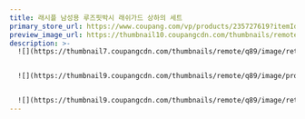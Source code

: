 ```yaml
---
title: 래시플 남성용 루즈핏박시 래쉬가드 상하의 세트
primary_store_url: https://www.coupang.com/vp/products/235727619?itemId=747967893&vendorItemId=4888497748
preview_image_url: https://thumbnail10.coupangcdn.com/thumbnails/remote/230x230ex/image/retail/images/4042023260916195-41b4b80b-3216-4298-9905-db997a82b3ea.jpg
description: >-
  ![](https://thumbnail7.coupangcdn.com/thumbnails/remote/q89/image/retail/images/7449353379113688-ef236dfd-6e74-4a07-8f32-48ab6a27cf12.jpg)


  ![](https://thumbnail9.coupangcdn.com/thumbnails/remote/q89/image/product/content/vendorItem/2019/09/19/747967893/6659e9b1-8001-43c5-ba72-1bacf2a17afa.jpg)


  ![](https://thumbnail9.coupangcdn.com/thumbnails/remote/q89/image/retail/images/638036841487054-405c3c51-8590-4502-aefb-cde68ee578bc.jpg)
---
```

